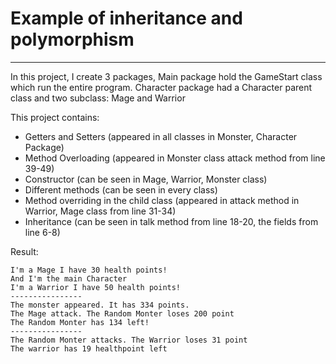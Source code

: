 # Example of inheritance and polymorphism
***

In this project, I create 3 packages, Main package hold the GameStart class which run the entire program. Character package had a Character parent class and two subclass: Mage and Warrior 

This project contains: 
- Getters and Setters (appeared in all classes in Monster, Character Package)
- Method Overloading (appeared in Monster class attack method from line 39-49)
- Constructor (can be seen in Mage, Warrior, Monster class)
- Different methods (can be seen in every class)
- Method overriding in the child class (appeared in attack method in Warrior, Mage class from line 31-34)
- Inheritance (can be seen in talk method from line 18-20, the fields from line 6-8)

Result:
```
I'm a Mage I have 30 health points!
And I'm the main Character
I'm a Warrior I have 50 health points!
----------------
The monster appeared. It has 334 points.
The Mage attack. The Random Monter loses 200 point
The Random Monter has 134 left!
----------------
The Random Monter attacks. The Warrior loses 31 point
The warrior has 19 healthpoint left
```